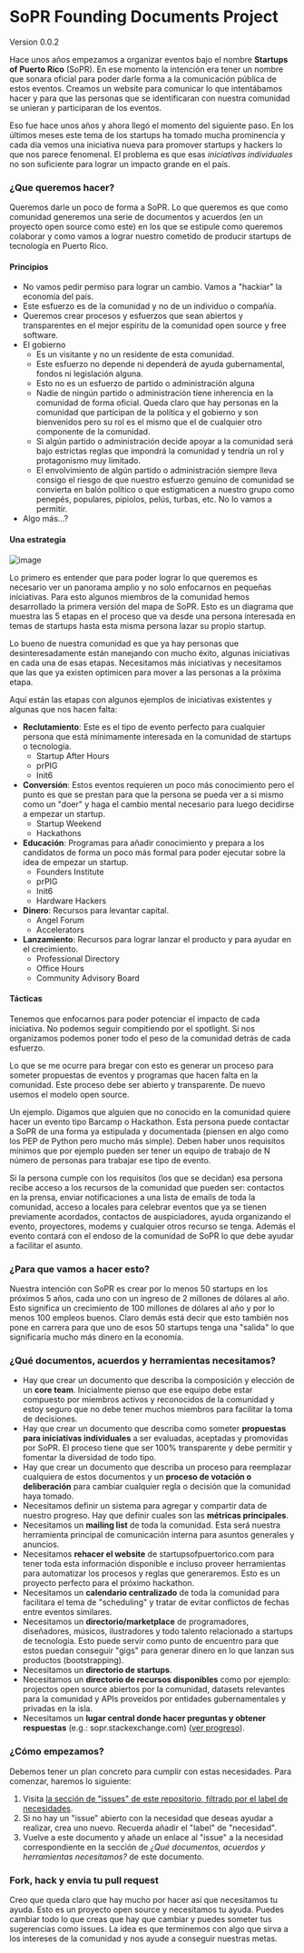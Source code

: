 # SoPR Founding Documents Project

Version 0.0.2

Hace unos años empezamos a organizar eventos bajo el nombre **Startups of Puerto Rico** (SoPR). En ese momento la intención era tener un nombre que sonara oficial para poder darle forma a la comunicación pública de estos eventos. Creamos un website para comunicar lo que intentábamos hacer y para que las personas que se identificaran con nuestra comunidad se unieran y participaran de los eventos.

Eso fue hace unos años y ahora llegó el momento del siguiente paso. En los últimos meses este tema de los startups ha tomado mucha prominencia y cada día vemos una iniciativa nueva para promover startups y hackers lo que nos parece fenomenal. El problema es que esas *iniciativas individuales* no son suficiente para lograr un impacto grande en el país.

### ¿Que queremos hacer?
Queremos darle un poco de forma a SoPR. Lo que queremos es que como comunidad generemos una serie de documentos y acuerdos (en un proyecto open source como este) en los que se estipule como queremos colaborar y como vamos a lograr nuestro cometido de producir startups de tecnología en Puerto Rico.

#### Principios
- No vamos pedir permiso para lograr un cambio. Vamos a "hackiar" la economía del país.
- Este esfuerzo es de la comunidad y no de un individuo o compañía.
- Queremos crear procesos y esfuerzos que sean abiertos y transparentes en el mejor espíritu de la comunidad open source y free software.
- El gobierno
	- Es un visitante y no un residente de esta comunidad.
 	- Este esfuerzo no depende ni dependerá de ayuda gubernamental, fondos ni legislación alguna.
	- Esto no es un esfuerzo de partido o administración alguna
	- Nadie de ningún partido o administración tiene inherencia en la comunidad de forma oficial. Queda claro que hay personas en la comunidad que participan de la política y el gobierno y son bienvenidos pero su rol es el mismo que el de cualquier otro componente de la comunidad.
	- Si algún partido o administración decide apoyar a la comunidad será bajo estrictas reglas que impondrá la comunidad y tendría un rol y protagonismo muy limitado.
	- El envolvimiento de algún partido o administración siempre lleva consigo el riesgo de que nuestro esfuerzo genuino de comunidad se convierta en balón político o que estigmaticen a nuestro grupo como penepés, populares, pipiolos, pelús, turbas, etc. No lo vamos a permitir.
- Algo más…?

#### Una estrategia
![image](sopr-map.png)

Lo primero es entender que para poder lograr lo que queremos es necesario ver un panorama amplio y no solo enfocarnos en pequeñas iniciativas. Para esto algunos miembros de la comunidad hemos desarrollado la primera versión del mapa de SoPR. Esto es un diagrama que muestra las 5 etapas en el proceso que va desde una persona interesada en temas de startups hasta esta misma persona lazar su propio startup.

Lo bueno de nuestra comunidad es que ya hay personas que desinteresadamente están manejando con mucho éxito, algunas iniciativas en cada una de esas etapas. Necesitamos más iniciativas y necesitamos que las que ya existen optimicen para mover a las personas a la próxima etapa.

Aquí están las etapas con algunos ejemplos de iniciativas existentes y algunas que nos hacen falta:

- **Reclutamiento**: Este es el tipo de evento perfecto para cualquier persona que está mínimamente interesada en la comunidad de startups o tecnología.
	- Startup After Hours
	- prPIG
	- Init6
- **Conversión**: Estos eventos requieren un poco más conocimiento pero el punto es que se prestan para que la persona se pueda ver a si mismo como un "doer" y haga el cambio mental necesario para luego decidirse a empezar un startup.
	- Startup Weekend
	- Hackathons
- **Educación**: Programas para añadir conocimiento y prepara a los candidatos de forma un poco más formal para poder ejecutar sobre la idea de empezar un startup.
	- Founders Institute
 	- prPIG
	- Init6
	- Hardware Hackers
- **Dinero**: Recursos para levantar capital.
	- Angel Forum
	- Accelerators
- **Lanzamiento**: Recursos para lograr lanzar el producto y para ayudar en el crecimiento.
	- Professional Directory
	- Office Hours
	- Community Advisory Board


#### Tácticas
Tenemos que enfocarnos para poder potenciar el impacto de cada iniciativa. No podemos seguir compitiendo por el spotlight. Si nos organizamos podemos poner todo el peso de la comunidad detrás de cada esfuerzo.

Lo que se me ocurre para bregar con esto es generar un proceso para someter propuestas de eventos y programas que hacen falta en la comunidad. Este proceso debe ser abierto y transparente. De nuevo usemos el modelo open source.

Un ejemplo. Digamos que alguien que no conocido en la comunidad quiere hacer un evento tipo Barcamp o Hackathon. Esta persona puede contactar a SoPR de una forma ya estipulada y documentada (piensen en algo como los PEP de Python pero mucho más simple). Deben haber unos requisitos mínimos que por ejemplo pueden ser tener un equipo de trabajo de N número de personas para trabajar ese tipo de evento.

Si la persona cumple con los requisitos (los que se decidan) esa persona recibe acceso a los recursos de la comunidad que pueden ser: contactos en la prensa, enviar notificaciones a una lista de emails de toda la comunidad, acceso a locales para celebrar eventos que ya se tienen previamente acordados, contactos de auspiciadores, ayuda organizando el evento, proyectores, modems y cualquier otros recurso se tenga. Además el evento contará con el endoso de la comunidad de SoPR lo que debe ayudar a facilitar el asunto.


### ¿Para que vamos a hacer esto?
Nuestra intención con SoPR es crear por lo menos 50 startups en los próximos 5 años, cada uno con un ingreso de 2 millones de dólares al año. Esto significa un crecimiento de 100 millones de dólares al año y por lo menos 100 empleos buenos. Claro demás está decir que esto también nos pone en carrera para que uno de esos 50 startups tenga una "salida" lo que significaría mucho más dinero en la economía.

### ¿Qué documentos, acuerdos y herramientas necesitamos?
- Hay que crear un documento que describa la composición y elección de un **core team**. Inicialmente pienso que ese equipo debe estar compuesto por miembros activos y reconocidos de la comunidad y estoy seguro que no debe tener muchos miembros para facilitar la toma de decisiones.
- Hay que crear un documento que describa como someter **propuestas para iniciativas individuales** a ser evaluadas, aceptadas y promovidas por SoPR. El proceso tiene que ser 100% transparente y debe permitir y fomentar la diversidad de todo tipo.
- Hay que crear un documento que describa un proceso para reemplazar cualquiera de estos documentos y un **proceso de votación o deliberación** para cambiar cualquier regla o decisión que la comunidad haya tomado.
- Necesitamos definir un sistema para agregar y compartir data de nuestro progreso. Hay que definir cuales son las **métricas principales**.
- Necesitamos un **mailing list** de toda la comunidad. Esta será nuestra herramienta principal de comunicación interna para asuntos generales y anuncios.
- Necesitamos **rehacer el website** de startupsofpuertorico.com para tener toda esta información disponible e incluso proveer herramientas para automatizar los procesos y reglas que generaremos. Esto es un proyecto perfecto para el próximo hackathon.
- Necesitamos un **calendario centralizado** de toda la comunidad para facilitara el tema de "scheduling" y tratar de evitar conflictos de fechas entre eventos similares.
- Necesitamos un **directorio/marketplace** de programadores, diseñadores, músicos, ilustradores y todo talento relacionado a startups de tecnología. Esto puede servir como punto de encuentro para que estos puedan conseguir "gigs" para generar dinero en lo que lanzan sus productos (bootstrapping).
- Necesitamos un **directorio de startups**.
- Necesitamos un **directorio de recursos disponibles** como por ejemplo: projectos open source abiertos por la comunidad, datasets relevantes para la comunidad y APIs proveídos por entidades gubernamentales y privadas en la isla.
- Necesitamos un **lugar central donde hacer preguntas y obtener respuestas** (e.g.: sopr.stackexchange.com) ([ver progreso](https://github.com/SoPR/FoundingDocuments/issues/3)). 

### ¿Cómo empezamos?
Debemos tener un plan concreto para cumplir con estas necesidades. Para comenzar, haremos lo siguiente:

1. Visita [la sección de "issues" de este repositorio, filtrado por el label de necesidades](https://github.com/SoPR/FoundingDocuments/issues?labels=necesidades&page=1&state=open). 
2. Si no hay un "issue" abierto con la necesidad que deseas ayudar a realizar, crea uno nuevo. Recuerda añadir el "label" de "necesidad". 
3. Vuelve a este documento y añade un enlace al "issue" a la necesidad correspondiente en la sección de _¿Qué documentos, acuerdos y herramientas necesitamos?_ de este documento. 

### Fork, hack y envia tu pull request
Creo que queda claro que hay mucho por hacer así que necesitamos tu ayuda. Esto es un proyecto open source y necesitamos tu ayuda. Puedes cambiar todo lo que creas que hay que cambiar y puedes someter tus sugerencias como issues. La idea es que terminemos con algo que sirva a los intereses de la comunidad y nos ayude a conseguir nuestras metas.